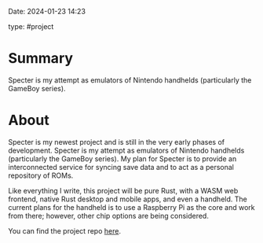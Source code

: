 Date: 2024-01-23 14:23

type: #project

# Summary
Specter is my attempt as emulators of Nintendo handhelds (particularly the GameBoy series).

# About
Specter is my newest project and is still in the very early phases of development. Specter is my attempt as emulators of Nintendo handhelds (particularly the GameBoy series). My plan for Specter is to provide an interconnected service for syncing save data and to act as a personal repository of ROMs.

Like everything I write, this project will be pure Rust, with a WASM web frontend, native Rust desktop and mobile apps, and even a handheld. The current plans for the handheld is to use a Raspberry Pi as the core and work from there; however, other chip options are being considered.

You can find the project repo [here](https://github.com/TylerBloom/specter).